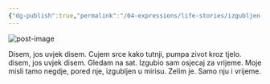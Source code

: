```yaml
---
{"dg-publish":true,"permalink":"/04-expressions/life-stories/izgubljen-u-vremenu/","tags":["personal","short"]}
---
```



![post-image](/assets/images/izgubljen-u-vremenu.jpeg)

Disem, jos uvjek disem. Cujem srce kako tutnji, pumpa zivot kroz tjelo. disem, jos uvjek disem. Gledam na sat. Izgubio sam osjecaj za vrijeme. Moje misli tamo negdje, pored nje, izgubljen u mirisu. Zelim je. Samo nju i vrijeme.
